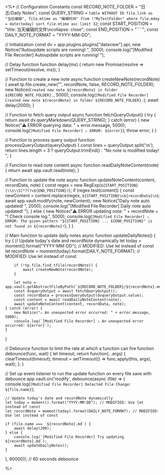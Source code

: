 <%*
// Configuration Constants
const RECORD_NOTE_FOLDER = "日志/Daily Notes";
const QUERY_STRING = `table WITHOUT ID file.link as "当日编辑", file.mtime as "编辑时间" from !"MyTestFolder" where file.mday = date(today) sort file.mtime asc limit 32`;
const START_POSITION = "title: 当天编辑的文件\ncollapse: close";
const END_POSITION = "````";
const DAILY_NOTE_FORMAT = "YYYY-MM-DD";

// Initialization
const dv = app.plugins.plugins["dataview"].api;
new Notice("Autoupdate scripts are running! ", 3000);
console.log("[Modified File Recorder] Autoupdate scripts are running! ");

// Delay function
function delay(ms) {
    return new Promise(resolve => setTimeout(resolve, ms));
}

// Function to create a new note
async function createNewNote(recordNote) {
    await tp.file.create_new("", recordNote, false, RECORD_NOTE_FOLDER);
    new Notice(`Created new note ${recordNote} in folder ${RECORD_NOTE_FOLDER}.`, 5000);
    console.log(`[Modified File Recorder] Created new note ${recordNote} in folder ${RECORD_NOTE_FOLDER}.`);
    await delay(2000);
}

// Function to fetch query output
async function fetchQueryOutput() {
    try {
        return await dv.queryMarkdown(QUERY_STRING);
    } catch (error) {
        new Notice("⚠️ ERROR querying data: " + error.message, 5000);
        console.log(`[Modified File Recorder] ⚠️ ERROR: ${error}`);
        throw error;
    }
}

// Function to process query output
function processQueryOutput(queryOutput) {
    const lines = queryOutput.split('\n');
    return lines.length > 3 ? queryOutput.trimEnd() : "No note is modified today! ";
}

// Function to read note content
async function readDailyNoteContent(note) {
    return await app.vault.read(note);
}

// Function to update the note
async function updateNoteContent(content, recordData, note) {
    const regex = new RegExp(`${START_POSITION}[\\s\\S]*?(?=${END_POSITION})`);
    if (regex.test(content)) {
        const newContent = content.replace(regex, `${START_POSITION}\n${recordData}\n`);
        await app.vault.modify(note, newContent);
        new Notice("Daily note auto updated! ", 2000);
        console.log("[Modified File Recorder] Daily note auto updated! ");
    } else {
        new Notice("⚠️ ERROR updating note: " + recordNote + "! Check console log.", 5000);
        console.log(`[Modified File Recorder] ⚠️ ERROR: The given pattern "${START_POSITION} ... ${END_POSITION}" is not found in ${recordNote}!`);
    }
}

// Main function to update daily notes
async function updateDailyNotes() {
    try {
        // Update today's date and recordNote dynamically
        let today = moment().format("YYYY-MM-DD"); // MODIFIED: Use let instead of const
        let recordNote = moment(today).format(DAILY_NOTE_FORMAT); // MODIFIED: Use let instead of const

        if (!tp.file.find_tfile(recordNote)) {
            await createNewNote(recordNote);
        }

        let note = app.vault.getAbstractFileByPath(`${RECORD_NOTE_FOLDER}/${recordNote}.md`);
        const dvqueryOutput = await fetchQueryOutput();
        const recordData = processQueryOutput(dvqueryOutput.value);
        const content = await readDailyNoteContent(note);
        await updateNoteContent(content, recordData, note);
    } catch (error) {
        new Notice("⚠️ An unexpected error occurred: " + error.message, 5000);
        console.log(`[Modified File Recorder] ⚠️ An unexpected error occurred: ${error}`);
    }
}

// Debounce function to limit the rate at which a function can fire
function debounce(func, wait) {
    let timeout;
    return function(...args) {
        clearTimeout(timeout);
        timeout = setTimeout(() => func.apply(this, args), wait);
    };
}

// Set up event listener to run the update function on every file save with debounce
app.vault.on('modify', debounce(async (file) => {
    console.log(`[Modified File Recorder] Detected File Change: ${file.name}`);

    // Update today's date and recordNote dynamically
    let today = moment().format("YYYY-MM-DD"); // MODIFIED: Use let instead of const
    let recordNote = moment(today).format(DAILY_NOTE_FORMAT); // MODIFIED: Use let instead of const

    if (file.name === `${recordNote}.md`) {
        await delay(200);
    } else {
        console.log(`[Modified File Recorder] Try updating ${recordNote}.md`);
        await updateDailyNotes();
    }
}, 60000)); // 60 seconds debounce

%>
